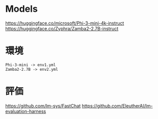 # Models
https://huggingface.co/microsoft/Phi-3-mini-4k-instruct
https://huggingface.co/Zyphra/Zamba2-2.7B-instruct

# 環境
```
Phi-3-mini -> env1.yml
Zamba2-2.7B -> env2.yml
```

# 評価
https://github.com/lm-sys/FastChat
https://github.com/EleutherAI/lm-evaluation-harness